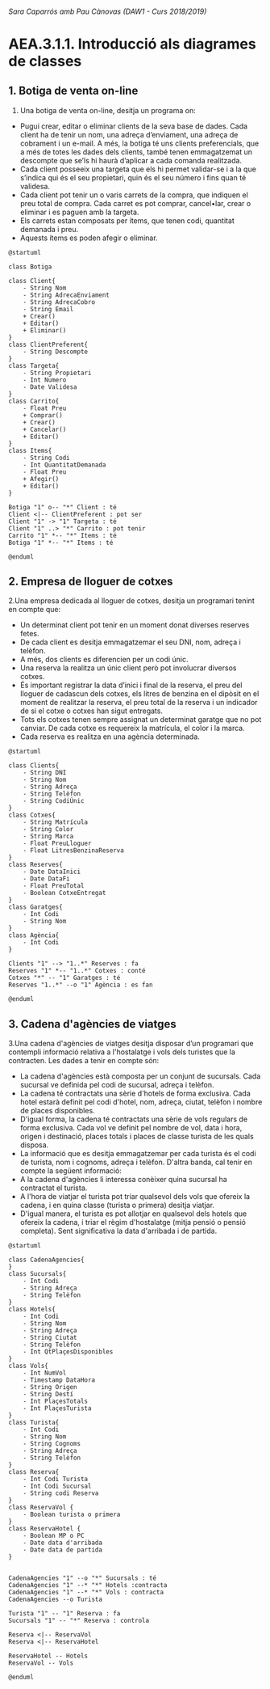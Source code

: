 ###### Sara Caparrós amb Pau Cànovas (DAW1 - Curs 2018/2019)

# AEA.3.1.1. Introducció als diagrames de classes

## 1. Botiga de venta on-line
1. Una botiga de venta on-line, desitja un programa on:
-	Pugui crear, editar o eliminar clients de la seva base de dades. Cada client ha de tenir un nom, una adreça d’enviament, una adreça de  cobrament i un e-mail. A més, la botiga té uns clients preferencials, que a més de totes les dades dels clients, també tenen emmagatzemat un descompte que se’ls hi haurà d’aplicar a cada comanda realitzada. 
-	Cada client posseeix una targeta que els hi permet validar-se i a la que s’indica qui és el seu propietari, quin és el seu número i fins quan té validesa. 
-	Cada client pot tenir un o varis carrets de la compra, que indiquen el preu total de compra. Cada carret es pot comprar, cancel•lar, crear o eliminar i es paguen amb la targeta. 
-	Els carrets estan composats per ítems, que tenen codi, quantitat demanada i preu. 
-	Aquests ítems es poden afegir o eliminar. 

```
@startuml

class Botiga

class Client{
    - String Nom
    - String AdrecaEnviament
    - String AdrecaCobro
    - String Email
    + Crear()
    + Editar()
    + Eliminar()
}
class ClientPreferent{
    - String Descompte
}
class Targeta{
    - String Propietari
    - Int Numero
    - Date Validesa
}
class Carrito{
    - Float Preu
    + Comprar()
    + Crear()
    + Cancelar()
    + Editar()
}
class Items{
    - String Codi
    - Int QuantitatDemanada
    - Float Preu
    + Afegir()
    + Editar()
}

Botiga "1" o-- "*" Client : té
Client <|-- ClientPreferent : pot ser
Client "1" -> "1" Targeta : té
Client "1" ..> "*" Carrito : pot tenir
Carrito "1" *-- "*" Items : té
Botiga "1" *-- "*" Items : té

@enduml
```


## 2. Empresa de lloguer de cotxes
2.Una empresa dedicada al lloguer de cotxes, desitja un programari tenint en compte que:
-	Un determinat client pot tenir en un moment donat diverses reserves fetes. 
-	De cada client es desitja emmagatzemar el seu DNI, nom, adreça i telèfon. 
-	A més, dos clients es diferencien per un codi únic. 
-	Una reserva la realitza un únic client però pot involucrar diversos cotxes. 
-	És important registrar la data d’inici i final de la reserva, el preu del lloguer de cadascun dels cotxes, els litres de benzina en el dipòsit en el moment de realitzar la reserva, el preu total de la reserva i un indicador de si el cotxe o cotxes han sigut entregats. 
-	Tots els cotxes tenen sempre assignat un determinat garatge que no pot canviar. De cada cotxe es requereix la matrícula, el color i la marca. 
-	Cada reserva es realitza en una agència determinada.
 
```
@startuml

class Clients{
    - String DNI
    - String Nom
    - String Adreça
    - String Telèfon
    - String CodiÚnic
}
class Cotxes{
    - String Matrícula
    - String Color
    - String Marca
    - Float PreuLloguer
    - Float LitresBenzinaReserva
}
class Reserves{
    - Date DataInici
    - Date DataFi
    - Float PreuTotal
    - Boolean CotxeEntregat
}
class Garatges{
    - Int Codi
    - String Nom
}
class Agència{
    - Int Codi
}

Clients "1" --> "1..*" Reserves : fa
Reserves "1" *-- "1..*" Cotxes : conté
Cotxes "*" -- "1" Garatges : té
Reserves "1..*" --o "1" Agència : es fan

@enduml
```

## 3. Cadena d'agències de viatges
3.Una cadena d'agències de viatges desitja disposar d’un programari que contempli informació relativa a l'hostalatge i vols dels turistes que la contracten. Les dades a tenir en compte són:
-	La cadena d'agències està composta per un conjunt de sucursals. Cada sucursal ve definida pel codi de sucursal, adreça i telèfon.
-	La cadena té contractats una sèrie d'hotels de forma exclusiva. Cada hotel estarà definit pel codi d'hotel, nom, adreça, ciutat, telèfon i nombre de places disponibles.
-	D'igual forma, la cadena té contractats una sèrie de vols regulars de forma exclusiva. Cada vol ve definit pel nombre de vol, data i hora, origen i destinació, places totals i places de classe turista de les quals disposa.
-	La informació que es desitja emmagatzemar per cada turista és el codi de turista, nom i cognoms, adreça i telèfon.
D'altra banda, cal tenir en compte la següent informació:
-	A la cadena d'agències li interessa conèixer quina sucursal ha contractat el turista.
-	A l'hora de viatjar el turista pot triar qualsevol dels vols que ofereix la cadena, i en quina classe (turista o primera) desitja viatjar.
-	D'igual manera, el turista es pot allotjar en qualsevol dels hotels que ofereix la cadena, i triar el règim d'hostalatge (mitja pensió o pensió completa). Sent significativa la data d'arribada i de partida.

```
@startuml

class CadenaAgencies{
}
class Sucursals{
    - Int Codi
    - String Adreça
    - String Telèfon
}
class Hotels{
    - Int Codi
    - String Nom
    - String Adreça
    - String Ciutat
    - String Telèfon
    - Int QtPlaçesDisponibles
}
class Vols{
    - Int NumVol
    - Timestamp DataHora
    - String Origen
    - String Destí
    - Int PlaçesTotals
    - Int PlaçesTurista
}
class Turista{
    - Int Codi
    - String Nom
    - String Cognoms
    - String Adreça
    - String Telèfon
}
class Reserva{
    - Int Codi Turista
    - Int Codi Sucursal
    - String codi Reserva
}
class ReservaVol {
    - Boolean turista o primera
}
class ReservaHotel {
    - Boolean MP o PC
    - Date data d'arribada
    - Date data de partida
}


CadenaAgencies "1" --o "*" Sucursals : té
CadenaAgencies "1" --* "*" Hotels :contracta
CadenaAgencies "1" --* "*" Vols : contracta
CadenaAgencies --o Turista

Turista "1" -- "1" Reserva : fa
Sucursals "1" -- "*" Reserva : controla

Reserva <|-- ReservaVol
Reserva <|-- ReservaHotel

ReservaHotel -- Hotels
ReservaVol -- Vols

@enduml
```
 
